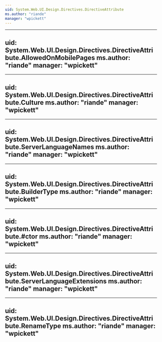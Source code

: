 ```yaml
---
uid: System.Web.UI.Design.Directives.DirectiveAttribute
ms.author: "riande"
manager: "wpickett"
---
```


---
uid: System.Web.UI.Design.Directives.DirectiveAttribute.AllowedOnMobilePages
ms.author: "riande"
manager: "wpickett"
---

---
uid: System.Web.UI.Design.Directives.DirectiveAttribute.Culture
ms.author: "riande"
manager: "wpickett"
---

---
uid: System.Web.UI.Design.Directives.DirectiveAttribute.ServerLanguageNames
ms.author: "riande"
manager: "wpickett"
---

---
uid: System.Web.UI.Design.Directives.DirectiveAttribute.BuilderType
ms.author: "riande"
manager: "wpickett"
---

---
uid: System.Web.UI.Design.Directives.DirectiveAttribute.#ctor
ms.author: "riande"
manager: "wpickett"
---

---
uid: System.Web.UI.Design.Directives.DirectiveAttribute.ServerLanguageExtensions
ms.author: "riande"
manager: "wpickett"
---

---
uid: System.Web.UI.Design.Directives.DirectiveAttribute.RenameType
ms.author: "riande"
manager: "wpickett"
---
